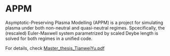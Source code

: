 # APPM
Asymptotic-Preserving Plasma Modelling (APPM) is a project for simulating plasma under both non-neutral and quasi-neutral regimes. 
Spcecifically, the (rescaled) Euler-Maxwell system parametrized by scaled Deybe length is solved for both regimes in a unified code.

For details, check 
[Master_thesis_TianweiYu.pdf](https://github.com/TianweiCSE/APPM/files/9423681/Master_thesis_TianweiYu.pdf)
